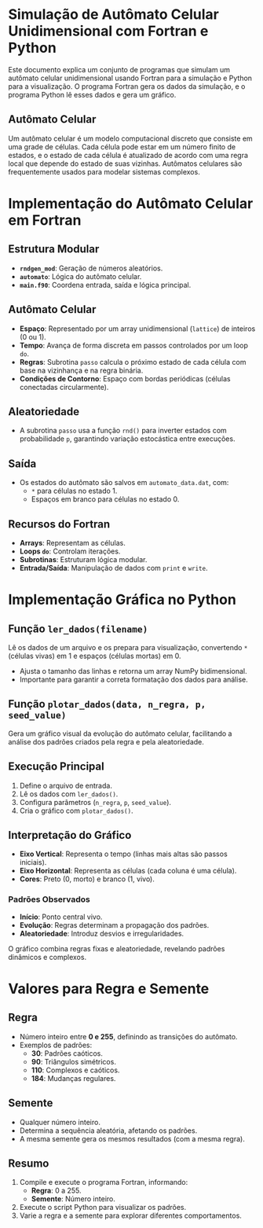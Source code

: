 # Simulação de Autômato Celular Unidimensional com Fortran e Python

Este documento explica um conjunto de programas que simulam um autômato celular unidimensional usando Fortran para a simulação e Python para a visualização. O programa Fortran gera os dados da simulação, e o programa Python lê esses dados e gera um gráfico.

## Autômato Celular

Um autômato celular é um modelo computacional discreto que consiste em uma grade de células. Cada célula pode estar em um número finito de estados, e o estado de cada célula é atualizado de acordo com uma regra local que depende do estado de suas vizinhas. Autômatos celulares são frequentemente usados para modelar sistemas complexos.

# Implementação do Autômato Celular em Fortran

## Estrutura Modular
- **`rndgen_mod`**: Geração de números aleatórios.  
- **`automato`**: Lógica do autômato celular.  
- **`main.f90`**: Coordena entrada, saída e lógica principal.

## Autômato Celular
- **Espaço**: Representado por um array unidimensional (`lattice`) de inteiros (0 ou 1).  
- **Tempo**: Avança de forma discreta em passos controlados por um loop `do`.  
- **Regras**: Subrotina `passo` calcula o próximo estado de cada célula com base na vizinhança e na regra binária.  
- **Condições de Contorno**: Espaço com bordas periódicas (células conectadas circularmente).

## Aleatoriedade
- A subrotina `passo` usa a função `rnd()` para inverter estados com probabilidade `p`, garantindo variação estocástica entre execuções.

## Saída
- Os estados do autômato são salvos em `automato_data.dat`, com:
  - `*` para células no estado 1.
  - Espaços em branco para células no estado 0.

## Recursos do Fortran
- **Arrays**: Representam as células.  
- **Loops `do`**: Controlam iterações.  
- **Subrotinas**: Estruturam lógica modular.  
- **Entrada/Saída**: Manipulação de dados com `print` e `write`.

# Implementação Gráfica no Python

## Função `ler_dados(filename)`
Lê os dados de um arquivo e os prepara para visualização, convertendo `*` (células vivas) em 1 e espaços (células mortas) em 0.  
- Ajusta o tamanho das linhas e retorna um array NumPy bidimensional.  
- Importante para garantir a correta formatação dos dados para análise.

## Função `plotar_dados(data, n_regra, p, seed_value)`
Gera um gráfico visual da evolução do autômato celular, facilitando a análise dos padrões criados pela regra e pela aleatoriedade.

## Execução Principal
1. Define o arquivo de entrada.  
2. Lê os dados com `ler_dados()`.  
3. Configura parâmetros (`n_regra`, `p`, `seed_value`).  
4. Cria o gráfico com `plotar_dados()`.

## Interpretação do Gráfico
- **Eixo Vertical**: Representa o tempo (linhas mais altas são passos iniciais).  
- **Eixo Horizontal**: Representa as células (cada coluna é uma célula).  
- **Cores**: Preto (0, morto) e branco (1, vivo).  

### Padrões Observados
- **Início**: Ponto central vivo.  
- **Evolução**: Regras determinam a propagação dos padrões.  
- **Aleatoriedade**: Introduz desvios e irregularidades.  

O gráfico combina regras fixas e aleatoriedade, revelando padrões dinâmicos e complexos.


# Valores para Regra e Semente

## Regra
- Número inteiro entre **0 e 255**, definindo as transições do autômato.  
- Exemplos de padrões:
  - **30**: Padrões caóticos.  
  - **90**: Triângulos simétricos.  
  - **110**: Complexos e caóticos.  
  - **184**: Mudanças regulares.  

## Semente
- Qualquer número inteiro.  
- Determina a sequência aleatória, afetando os padrões.  
- A mesma semente gera os mesmos resultados (com a mesma regra).

## Resumo
1. Compile e execute o programa Fortran, informando:
   - **Regra**: 0 a 255.  
   - **Semente**: Número inteiro.  
2. Execute o script Python para visualizar os padrões.  
3. Varie a regra e a semente para explorar diferentes comportamentos.